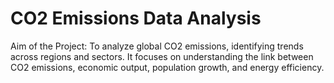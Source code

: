 # CO2 Emissions Data Analysis
Aim of the Project: To analyze global CO2 emissions, identifying trends across regions and sectors. It focuses on understanding the link between CO2 emissions, economic output, population growth, and energy efficiency.
